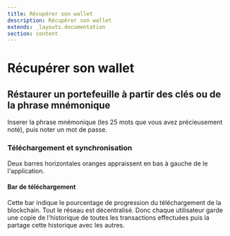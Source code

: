 ```yaml
---
title: Récupérer son wallet
description: Récupérer son wallet
extends: _layouts.documentation
section: content
---
```


# Récupérer son wallet

## Réstaurer un portefeuille à partir des clés ou de la phrase mnémonique

Inserer la phrase mnémonique (les 25 mots que vous avez précieusement noté), puis noter un mot de passe.

### Téléchargement et synchronisation

Deux barres horizontales oranges appraissent en bas à gauche de le l'application.

#### Bar de téléchargement

Cette bar indique le pourcentage de progression du téléchargement de la blockchain. Tout le réseau est décentralisé. Donc chaque utilisateur garde une copie de l'historique de toutes les transactions effectuées puis la partage cette historique avec les autres.

